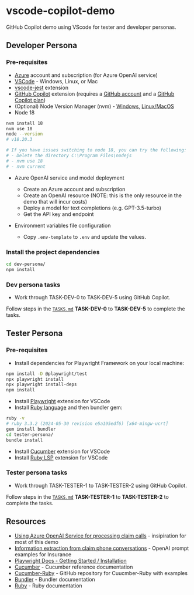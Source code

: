 # vscode-copilot-demo

GitHub Copilot demo using VScode for tester and developer personas.

## Developer Persona

### Pre-requisites

* [Azure](https://azure.microsoft.com/) account and subscription (for Azure OpenAI service)
* [VSCode](https://code.visualstudio.com/) - Windows, Linux, or Mac
* [vscode-jest](https://marketplace.visualstudio.com/items?itemName=Orta.vscode-jest) extension
* [GitHub Copilot](https://marketplace.visualstudio.com/items?itemName=GitHub.copilot) extension (requires a [GitHub account](https://github.com/) and a [GitHub Copilot plan](https://github.com/features/copilot))
* (Optional) Node Version Manager (nvm) - [Windows](https://github.com/coreybutler/nvm-windows), [Linux/MacOS](https://github.com/nvm-sh/nvm)
* Node 18

```sh
nvm install 18
nvm use 18
node --version
# v18.20.3

# If you have issues switching to node 18, you can try the following:
# - Delete the directory C:\Program Files\nodejs
# - nvm use 18
# - nvm current
```

* Azure OpenAI service and model deployment

  - Create an Azure account and subscription
  - Create an OpenAI resource (NOTE: this is the only resource in the demo that will incur costs)
  - Deploy a model for text completions (e.g. GPT-3.5-turbo)
  - Get the API key and endpoint

* Environment variables file configuration

  - Copy `.env-template` to `.env` and update the values.

### Install the project dependencies

```sh
cd dev-persona/ 
npm install
```

### Dev persona tasks

* Work through TASK-DEV-0 to TASK-DEV-5 using GitHub Copilot.

Follow steps in the [`TASKS.md`](./TASKS.md) **TASK-DEV-0** to **TASK-DEV-5** to complete the tasks.

## Tester Persona

### Pre-requisites

* Install dependencies for Playwright Framework on your local machine:

```sh
npm install -D @playwright/test
npx playwright install
npx playwright install-deps
npm install
```

* Install [Playwright](https://marketplace.visualstudio.com/items?itemName=ms-playwright.playwright) extension for VSCode
* Install [Ruby language](https://www.ruby-lang.org/en/downloads/) and then bundler gem:

```sh
ruby -v
# ruby 3.3.2 (2024-05-30 revision e5a195edf6) [x64-mingw-ucrt]
gem install bundler
cd tester-persona/
bundle install
```

* Install [Cucumber](https://marketplace.visualstudio.com/items?itemName=CucumberOpen.cucumber-official) extension for VSCode
* Install [Ruby LSP](https://marketplace.visualstudio.com/items?itemName=Shopify.ruby-lsp) extension for VSCode

### Tester persona tasks

* Work through TASK-TESTER-1 to TASK-TESTER-2 using GitHub Copilot.

Follow steps in the [`TASKS.md`](./TASKS.md) **TASK-TESTER-1** to **TASK-TESTER-2** to complete the tasks.

## Resources

* [Using Azure OpenAI Service for processing claim calls](https://clemenssiebler.com/posts/using-azure-openai-service-for-processing-claim-calls/) - insipiration for most of this demo
* [Information extraction from claim phone conversations](https://github.com/microsoft/openai-prompt-examples/blob/main/insurance/Information%20extraction%20from%20claim%20phone%20conversations.md) - OpenAI prompt examples for Insurance
* [Playwright Docs - Getting Started / Installation](https://playwright.dev/docs/intro)
* [Cucumber](https://cucumber.io/docs/cucumber/) - Cucumber reference documentation
* [Cucumber-Ruby](https://github.com/cucumber/cucumber-ruby) - GitHub repository for Cuucmber-Ruby with examples
* [Bundler](https://bundler.io/) - Bundler documentation
* [Ruby](https://www.ruby-lang.org/en/documentation/) - Ruby documentation
